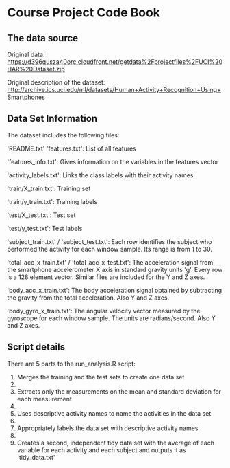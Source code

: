# Course Project Code Book
## The data source
Original data: https://d396qusza40orc.cloudfront.net/getdata%2Fprojectfiles%2FUCI%20HAR%20Dataset.zip

Original description of the dataset: http://archive.ics.uci.edu/ml/datasets/Human+Activity+Recognition+Using+Smartphones

## Data Set Information
The dataset includes the following files:

'README.txt'
'features.txt':   List of all features

'features_info.txt':   Gives information on the variables in the features vector

'activity_labels.txt':   Links the class labels with their activity names

'train/X_train.txt': Training set

'train/y_train.txt': Training labels

'test/X_test.txt': Test set

'test/y_test.txt': Test labels

'subject_train.txt' / 'subject_test.txt':  Each row identifies the subject who performed the activity for each window sample. Its range is from 1 to 30.

'total_acc_x_train.txt' / 'total_acc_x_test.txt': The acceleration signal from the smartphone accelerometer X axis in standard gravity units 'g'. Every row is a 128 element vector. Similar files are included for the Y and Z axes.

'body_acc_x_train.txt': The body acceleration signal obtained by subtracting the gravity from the total acceleration. Also Y and Z axes.

'body_gyro_x_train.txt': The angular velocity vector measured by the gyroscope for each window sample. The units are radians/second. Also Y and Z axes.

## Script details

There are 5 parts to the run_analysis.R script:

1. Merges the training and the test sets to create one data set
2. 
2. Extracts only the measurements on the mean and standard deviation for each measurement
3. 
3. Uses descriptive activity names to name the activities in the data set
4. 
4. Appropriately labels the data set with descriptive activity names
5. 
5. Creates a second, independent tidy data set with the average of each variable for each activity and each subject and outputs it as 'tidy_data.txt'
